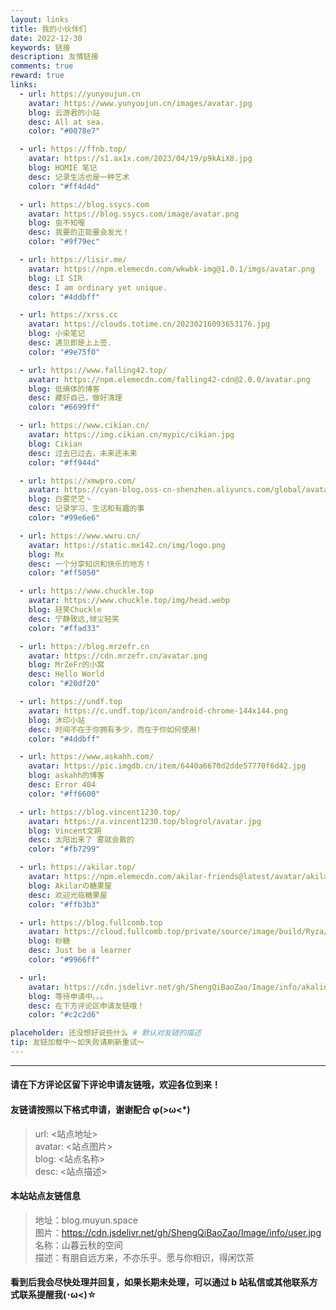 ```yaml
---
layout: links
title: 我的小伙伴们
date: 2022-12-30
keywords: 链接
description: 友情链接
comments: true
reward: true
links:
  - url: https://yunyoujun.cn
    avatar: https://www.yunyoujun.cn/images/avatar.jpg
    blog: 云游君的小站
    desc: All at sea.
    color: "#0078e7"

  - url: https://ffnb.top/
    avatar: https://s1.ax1x.com/2023/04/19/p9kAiX8.jpg
    blog: HOMIE 笔记
    desc: 记录生活也是一种艺术
    color: "#ff4d4d"

  - url: https://blog.ssycs.com
    avatar: https://blog.ssycs.com/image/avatar.png
    blog: 虫不知喔
    desc: 我要的正能量会发光！
    color: "#9f79ec"

  - url: https://lisir.me/
    avatar: https://npm.elemecdn.com/wkwbk-img@1.0.1/imgs/avatar.png
    blog: LI SIR
    desc: I am ordinary yet unique.
    color: "#4ddbff"

  - url: https://xrss.cc
    avatar: https://clouds.totime.cn/20230216093653176.jpg
    blog: 小染笔记
    desc: 遇见即是上上签.
    color: "#9e75f0"

  - url: https://www.falling42.top/
    avatar: https://npm.elemecdn.com/falling42-cdn@2.0.0/avatar.png
    blog: 低熵体的博客
    desc: 藏好自己，做好清理
    color: "#6699ff"

  - url: https://www.cikian.cn/
    avatar: https://img.cikian.cn/mypic/cikian.jpg
    blog: Cikian
    desc: 过去已过去，未来还未来
    color: "#ff944d"

  - url: https://xmwpro.com/
    avatar: https://cyan-blog.oss-cn-shenzhen.aliyuncs.com/global/avatar.jpg
    blog: 白雾茫茫丶
    desc: 记录学习、生活和有趣的事
    color: "#99e6e6"

  - url: https://www.wwru.cn/
    avatar: https://static.mx142.cn/img/logo.png
    blog: Mx
    desc: 一个分享知识和快乐的地方！
    color: "#ff5050"

  - url: https://www.chuckle.top
    avatar: https://www.chuckle.top/img/head.webp
    blog: 轻笑Chuckle
    desc: 宁静致远,倾尘轻笑
    color: "#ffad33"

  - url: https://blog.mrzefr.cn
    avatar: https://cdn.mrzefr.cn/avatar.png
    blog: MrZeFr的小窝
    desc: Hello World
    color: "#20df20"

  - url: https://undf.top
    avatar: https://c.undf.top/icon/android-chrome-144x144.png
    blog: 沐印小站
    desc: 时间不在于你拥有多少，而在于你如何使用!
    color: "#4ddbff"

  - url: https://www.askahh.com/
    avatar: https://pic.imgdb.cn/item/6440a6670d2dde57770f6d42.jpg
    blog: askahh的博客
    desc: Error 404
    color: "#ff6600"

  - url: https://blog.vincent1230.top/
    avatar: https://a.vincent1230.top/blogrol/avatar.jpg
    blog: Vincent文朔
    desc: 太阳出来了 雾就会散的
    color: "#fb7299"

  - url: https://akilar.top/
    avatar: https://npm.elemecdn.com/akilar-friends@latest/avatar/akilar.top.jpg
    blog: Akilarの糖果屋
    desc: 欢迎光临糖果屋
    color: "#ffb3b3"

  - url: https://blog.fullcomb.top
    avatar: https://cloud.fullcomb.top/private/source/image/build/Ryza/avatar.png
    blog: 砂糖
    desc: Just be a learner
    color: "#9966ff"

  - url:
    avatar: https://cdn.jsdelivr.net/gh/ShengQiBaoZao/Image/info/akalin.jpg
    blog: 等待申请中。。。
    desc: 在下方评论区申请友链哦！
    color: "#c2c2d6"

placeholder: 还没想好说些什么 # 默认对友链的描述
tip: 友链加载中～如失败请刷新重试～
---
```


---

#### **请在下方评论区留下评论申请友链哦，欢迎各位到来！**

#### **友链请按照以下格式申请，谢谢配合 φ(>ω<\*)**

> url: <站点地址>  
> avatar: <站点图片>  
> blog: <站点名称>  
> desc: <站点描述>

#### **本站站点友链信息**

> 地址：blog.muyun.space  
> 图片：https://cdn.jsdelivr.net/gh/ShengQiBaoZao/Image/info/user.jpg  
> 名称：山暮云秋的空间  
> 描述：有朋自远方来，不亦乐乎。愿与你相识，得闲饮茶

#### **看到后我会尽快处理并回复，如果长期未处理，可以通过 b 站私信或其他联系方式联系提醒我(･ω<)☆**
